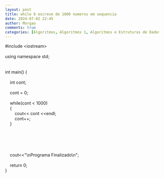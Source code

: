 ```yaml
---
layout: post
title: while 8 escreve de 1000 numeros em sequencia
date: 2024-07-02 22:45
author: Morgao
comments: true
categories: [Algoritmos, Algoritmos 1, Algoritmos e Estruturas de Dados, beecrowd, Linguagem C, Programação]
---
```

#include &lt;iostream&gt;<br /><br />using namespace std;<br /><br /><br />int main() {<br />&nbsp;&nbsp;&nbsp; <br />&nbsp;&nbsp;&nbsp; int cont;<br />&nbsp;&nbsp;&nbsp; <br />&nbsp;&nbsp;&nbsp; cont = 0;<br />&nbsp;&nbsp;&nbsp; <br />&nbsp;&nbsp;&nbsp; while(cont &lt; 1000)<br />&nbsp;&nbsp;&nbsp; {<br />&nbsp;&nbsp;&nbsp; &nbsp;&nbsp;&nbsp; cout&lt;&lt; cont &lt;&lt;endl;<br />&nbsp;&nbsp;&nbsp; &nbsp;&nbsp;&nbsp; cont++;<br />&nbsp;&nbsp;&nbsp; }<br />&nbsp;&nbsp;&nbsp; <br /><br /><br />&nbsp;&nbsp;&nbsp; <br />&nbsp;&nbsp;&nbsp; <br />&nbsp;&nbsp;&nbsp; cout&lt;&lt;"\nPrograma Finalizado\n";<br />&nbsp;&nbsp;&nbsp; <br />&nbsp;&nbsp;&nbsp; return 0;<br />}
